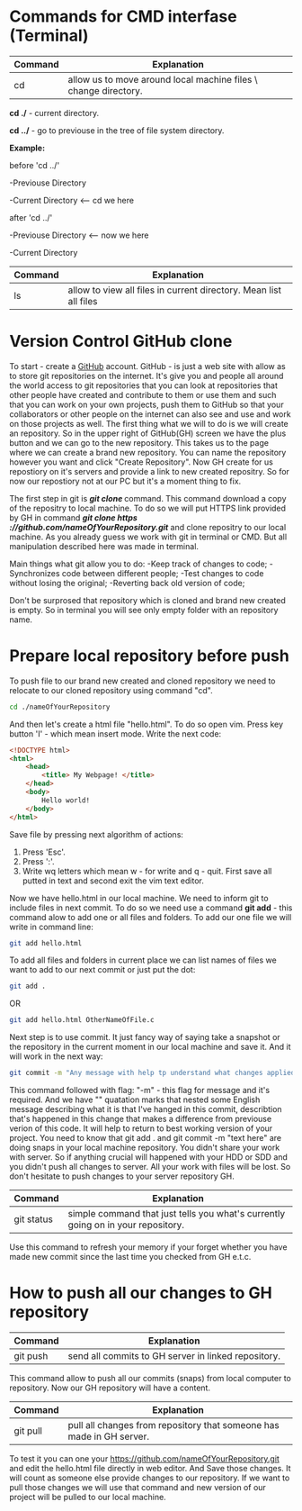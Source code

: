 # Commands for CMD interfase (Terminal)

| Command | Explanation |
|  ---    |     ---     |
|    cd   |  allow us to move around local machine files \ change directory.| 


**cd ./** \- current directory.

**cd ../** \- go to previouse in the tree of file system directory. 

**Example:**

before 'cd ../'

-Previouse Directory

-Current Directory <-- cd we here

after 'cd ../'

-Previouse Directory <-- now we here

-Current Directory

| Command | Explanation |
|  ---    |     ---     |
|    ls   |  allow to view all files in current directory. Mean list all files| 


# Version Control GitHub clone

To start - create a [GitHub](https://github.com) account. GitHub - is just a web site with allow as to store git repositories on the internet. It's give you
and people all around the world access to git repositories that you can look at repositories that other people have created and
contribute to them or use them and such that you can work on your own projects, push them to GitHub so that your collaborators or 
other people on the internet can also see and use and work on those projects as well.
The first thing what we will to do is we will create an repository. So in the upper right of GitHub(GH) screen we have the plus button
and we can go to the new repository. This takes us to the page where we can create a brand new repository. You can name the repository 
however you want and click "Create Repository". Now GH create for us repostiory on it's servers and provide a link to new created 
repositry. So for now our repostiory not at our PC but it's a moment thing to fix. 

The first step in git is ***git clone <repository url>*** command. This command download a copy of the repositry to local machine. To do 
so we will put HTTPS link provided by GH in command ***git clone https ://github.com/nameOfYourRepository.git*** and clone repositry to 
our local machine. As you already guess we work with git in terminal or CMD. But all manipulation described here was made in terminal.

Main things what git allow you to do:
-Keep track of changes to code;
-Synchronizes code between different people;
-Test changes to code without losing the original;
-Reverting back old version of code;

Don't be surprosed that repository which is cloned and brand new created is empty. So in terminal you will see only empty folder with an 
repository name.

# Prepare local repository before push

To push file to our brand new created and cloned repository we need to relocate to our cloned repository using command "cd".
```bash
cd ./nameOfYourRepository
```
And then let's create a html file "hello.html". To do so open vim. Press key button 'I' - which mean insert mode. Write the next code:
```html
<!DOCTYPE html>
<html>
	<head>
		<title> My Webpage! </title>
	</head>
	<body>
		Hello world!
	</body>
</html>
```
Save file by pressing next algorithm of actions:
1. Press 'Esc'.
2. Press ':'.
3. Write wq letters which mean w - for write and q - quit. First save all putted in text and second exit the vim text editor.
   
Now we have hello.html in our local machine. We need to inform git to include files in next commit. To do so we need use a command
**git add** - this command alow to add one or all files and folders. To add our one file we will write in command line:
```bash
git add hello.html
```
To add all files and folders in current place we can list names of files we want to add to our next commit or just put the dot:
```bash
git add .
```
OR
```bash
git add hello.html OtherNameOfFile.c
```
Next step is to use commit. It just fancy way of saying take a snapshot or the repository in the current moment in our local machine
and save it. And it will work in the next way:
```bash
git commit -m "Any message with help tp understand what changes applied to this snapshot. To find it later."
```
This command followed with flag: "-m" - this flag for message and it's required. And we have "" quatation marks that nested some 
English message describing what it is that I've hanged in this commit, describtion that's happened in this change that makes a 
difference from previouse verion of this code. It will help to return to best working version of your project.
You need to know that git add . and git commit -m "text here" are doing snaps in your local machine repository. You didn't share your
work with server. So if anything crucial will happened with your HDD or SDD and you didn't push all changes to server. All your 
work with files will be lost. So don't hesitate to push changes to your server repository GH.


| Command | Explanation |
|  ---    |     ---     |
| git status  |  simple command that just tells you what's currently going on in your repository. |
Use this command to refresh your memory if your forget whether you have made new commit since the last time you checked from GH e.t.c.

# How to push all our changes to GH repository

| Command | Explanation |
|  ---    |     ---     |
| git push  | send all commits to GH server in linked repository. |
This command allow to push all our commits (snaps) from local computer to repository. Now our GH repository will have a content.

| Command | Explanation |
|  ---    |     ---     |
| git pull  | pull all changes from repository that someone has made in GH server. |

To test it you can one your https://github.com/nameOfYourRepository.git and edit the hello.html file directly in web editor. And 
Save those changes. It will count as someone else provide changes to our repository. If we want to pull those changes we will use
that command and new version of our project will be pulled to our local machine.




